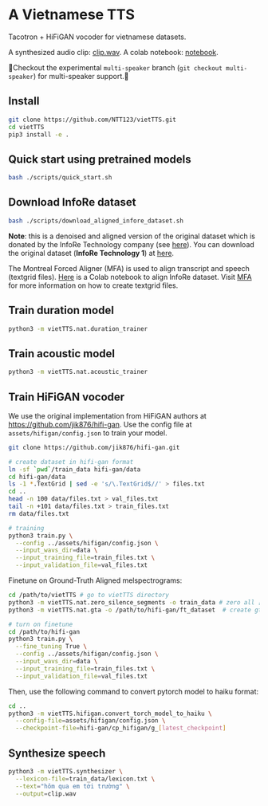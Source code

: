 A Vietnamese TTS
================

Tacotron + HiFiGAN vocoder for vietnamese datasets.

A synthesized audio clip: [clip.wav](assets/infore/clip.wav). A colab notebook: [notebook](https://colab.research.google.com/drive/1oczrWOQOr1Y_qLdgis1twSlNZlfPVXoY?usp=sharing).


🔔Checkout the experimental `multi-speaker` branch (`git checkout multi-speaker`) for multi-speaker support.🔔

Install
-------


```sh
git clone https://github.com/NTT123/vietTTS.git
cd vietTTS 
pip3 install -e .
```


Quick start using pretrained models
----------------------------------
```sh
bash ./scripts/quick_start.sh
```


Download InfoRe dataset
-----------------------

```sh
bash ./scripts/download_aligned_infore_dataset.sh
```

**Note**: this is a denoised and aligned version of the original dataset which is donated by the InfoRe Technology company (see [here](https://www.facebook.com/groups/j2team.community/permalink/1010834009248719/)). You can download the original dataset (**InfoRe Technology 1**) at [here](https://github.com/TensorSpeech/TensorFlowASR/blob/main/README.md#vietnamese).

The Montreal Forced Aligner (MFA) is used to align transcript and speech (textgrid files). [Here](https://colab.research.google.com/gist/NTT123/c99b5a391af56e0cb8f7b190d3d7f0ee/infore-mfa-example.ipynb) is a Colab notebook to align InfoRe dataset. Visit [MFA](https://montreal-forced-aligner.readthedocs.io/en/latest/) for more information on how to create textgrid files.

Train duration model
--------------------

```sh
python3 -m vietTTS.nat.duration_trainer
```


Train acoustic model
--------------------
```sh
python3 -m vietTTS.nat.acoustic_trainer
```



Train HiFiGAN vocoder
-------------

We use the original implementation from HiFiGAN authors at https://github.com/jik876/hifi-gan. Use the config file at `assets/hifigan/config.json` to train your model.

```sh
git clone https://github.com/jik876/hifi-gan.git

# create dataset in hifi-gan format
ln -sf `pwd`/train_data hifi-gan/data
cd hifi-gan/data
ls -1 *.TextGrid | sed -e 's/\.TextGrid$//' > files.txt
cd ..
head -n 100 data/files.txt > val_files.txt
tail -n +101 data/files.txt > train_files.txt
rm data/files.txt

# training
python3 train.py \
  --config ../assets/hifigan/config.json \
  --input_wavs_dir=data \
  --input_training_file=train_files.txt \
  --input_validation_file=val_files.txt
```

Finetune on Ground-Truth Aligned melspectrograms:
```sh
cd /path/to/vietTTS # go to vietTTS directory
python3 -m vietTTS.nat.zero_silence_segments -o train_data # zero all [sil, sp, spn] segments
python3 -m vietTTS.nat.gta -o /path/to/hifi-gan/ft_dataset  # create gta melspectrograms at hifi-gan/ft_dataset directory

# turn on finetune
cd /path/to/hifi-gan
python3 train.py \
  --fine_tuning True \
  --config ../assets/hifigan/config.json \
  --input_wavs_dir=data \
  --input_training_file=train_files.txt \
  --input_validation_file=val_files.txt
```

Then, use the following command to convert pytorch model to haiku format:
```sh
cd ..
python3 -m vietTTS.hifigan.convert_torch_model_to_haiku \
  --config-file=assets/hifigan/config.json \
  --checkpoint-file=hifi-gan/cp_hifigan/g_[latest_checkpoint]
```

Synthesize speech
-----------------

```sh
python3 -m vietTTS.synthesizer \
  --lexicon-file=train_data/lexicon.txt \
  --text="hôm qua em tới trường" \
  --output=clip.wav
```
